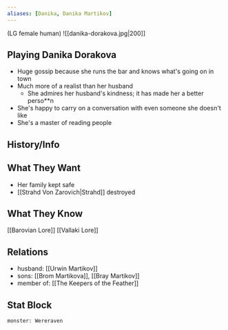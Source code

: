```yaml
---
aliases: [Danika, Danika Martikov]
---
```

(LG female human)
![[danika-dorakova.jpg|200]]
## Playing Danika Dorakova
- Huge gossip because she runs the bar and knows what's going on in town
- Much more of a realist than her husband
	- She admires her husband's kindness; it has made her a better perso**n
- She's happy to carry on a conversation with even someone she doesn't like
- She's a master of reading people

## History/Info

## What They Want
- Her family kept safe
- [[Strahd Von Zarovich|Strahd]] destroyed

## What They Know
[[Barovian Lore]]
[[Vallaki Lore]]

## Relations
- husband: [[Urwin Martikov]]
- sons: [[Brom Martikova]], [[Bray Martikov]]
- member of: [[The Keepers of the Feather]]

## Stat Block

```statblock
monster: Wereraven
```

```dataviewjs
```
